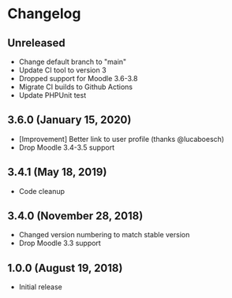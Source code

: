 # Changelog

## Unreleased

- Change default branch to "main"
- Update CI tool to version 3
- Dropped support for Moodle 3.6-3.8
- Migrate CI builds to Github Actions
- Update PHPUnit test

## 3.6.0 (January 15, 2020)

- [Improvement] Better link to user profile (thanks @lucaboesch)
- Drop Moodle 3.4-3.5 support

## 3.4.1 (May 18, 2019)

- Code cleanup

## 3.4.0 (November 28, 2018)

- Changed version numbering to match stable version
- Drop Moodle 3.3 support

## 1.0.0 (August 19, 2018)

- Initial release
